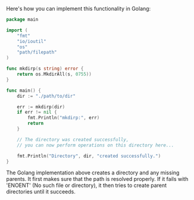 Here's how you can implement this functionality in Golang:

```go
package main

import (
	"fmt"
	"io/ioutil"
	"os"
	"path/filepath"
)

func mkdirp(s string) error {
	return os.MkdirAll(s, 0755))
}

func main() {
	dir := "./path/to/dir"

	err := mkdirp(dir)
	if err != nil {
		fmt.Println("mkdirp:", err)
		return
	}

	// The directory was created successfully, 
	// you can now perform operations on this directory here...

	fmt.Println("Directory", dir, "created successfully.")
}
```
The Golang implementation above creates a directory and any missing parents. It first makes sure that the path is resolved properly. If it fails with 'ENOENT' (No such file or directory), it then tries to create parent directories until it succeeds.
